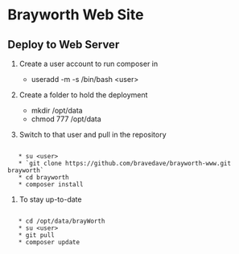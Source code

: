 # Brayworth Web Site

## Deploy to Web Server
1. Create a user account to run composer in
   * useradd -m -s /bin/bash &lt;user&gt;

1. Create a folder to hold the deployment
   * mkdir /opt/data
   * chmod 777 /opt/data

1. Switch to that user and pull in the repository
<pre><code>
   * su &lt;user&gt;
   * `git clone https://github.com/bravedave/brayworth-www.git brayworth`
   * cd brayworth
   * composer install
</code></pre>

1. To stay up-to-date
<pre><code>
   * cd /opt/data/brayWorth
   * su &lt;user&gt;
   * git pull
   * composer update
</code></pre>
